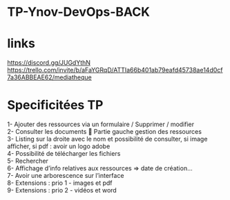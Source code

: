 # TP-Ynov-DevOps-BACK

# links
https://discord.gg/JUGdYthN <br>
https://trello.com/invite/b/aFaYGRqD/ATTIa66b401ab79eafd45738ae14d0cf7a36ABBEAE62/mediatheque

# Specificitées TP
1-	Ajouter des ressources via un formulaire / Supprimer / modifier <br>
2-	Consulter les documents  Partie gauche gestion des ressources<br>
3-	Listing sur la droite avec le nom et possibilité de consulter, si image afficher, si pdf : avoir un logo adobe<br>
4-	Possibilité de télécharger les fichiers<br>
5-	Rechercher<br>
6-	Affichage d’info relatives aux ressources => date de création…<br>
7-	Avoir une arborescence sur l’interface<br>
8-	Extensions : prio 1 - images et pdf <br>
9-	Extensions : prio 2 - vidéos et word<br>
